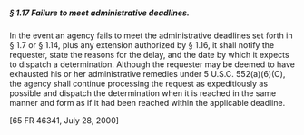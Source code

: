 ##### § 1.17 Failure to meet administrative deadlines. #####

In the event an agency fails to meet the administrative deadlines set forth in § 1.7 or § 1.14, plus any extension authorized by § 1.16, it shall notify the requester, state the reasons for the delay, and the date by which it expects to dispatch a determination. Although the requester may be deemed to have exhausted his or her administrative remedies under 5 U.S.C. 552(a)(6)(C), the agency shall continue processing the request as expeditiously as possible and dispatch the determination when it is reached in the same manner and form as if it had been reached within the applicable deadline.

[65 FR 46341, July 28, 2000]